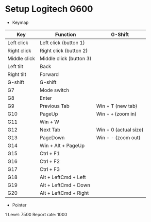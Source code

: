 Setup Logitech G600
====

- Keymap

|Key|Function|G-Shift|
|---|---|---|
|Left click|Left click (button 1)||
|Right click|Right click (button 2)||
|Middle click|Middle click (button 3)||
|Left tilt|Back||
|Right tilt|Forward||
|G-shift|G-shift||
|G7 |Mode switch||
|G8 |Enter||
|G9 |Previous Tab|Win + T (new tab)|
|G10|PageUp|Win + `+` (zoom in)|
|G11|Win + W||
|G12|Next Tab|Win + 0 (actual size)|
|G13|PageDown|Win + - (zoom out)|
|G14|Win + Alt + PageUp||
|G15|Ctrl + F1||
|G16|Ctrl + F2||
|G17|Ctrl + F3||
|G18|Alt + LeftCmd + Left||
|G19|Alt + LeftCmd + Down||
|G20|Alt + LeftCmd + Right||

- Pointer

1 Level: 7500
Report rate: 1000
